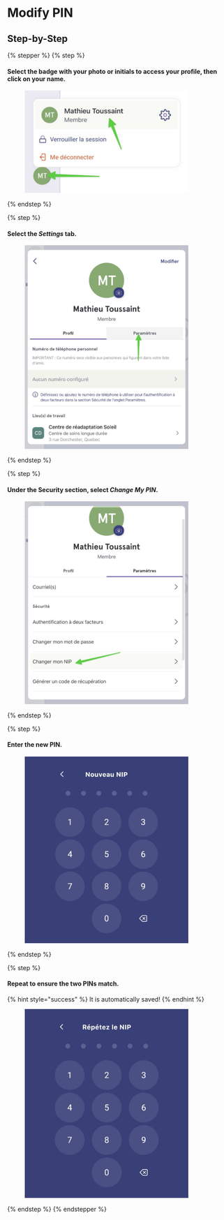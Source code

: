 # Modify PIN

## Step-by-Step

{% stepper %}
{% step %}
#### Select the badge with your photo or initials to access your profile, then click on your name.

<div align="left"><figure><img src="../../.gitbook/assets/Modifier son NIP - Step 1.jpeg" alt="" width="375"><figcaption></figcaption></figure></div>
{% endstep %}

{% step %}
#### Select the _Settings_ tab.

<div align="left"><figure><img src="../../.gitbook/assets/Modifier son NIP - Step 3.jpeg" alt="" width="375"><figcaption></figcaption></figure></div>
{% endstep %}

{% step %}
#### Under the Security section, select _Change My PIN_.

<div align="left"><figure><img src="../../.gitbook/assets/Modifier son NIP - Step 4.jpeg" alt="" width="375"><figcaption></figcaption></figure></div>
{% endstep %}

{% step %}
#### Enter the new PIN.

<div align="left"><figure><img src="../../.gitbook/assets/Modifier son NIP - Step 5.jpeg" alt="" width="375"><figcaption></figcaption></figure></div>
{% endstep %}

{% step %}
#### Repeat to ensure the two PINs match.

{% hint style="success" %}
It is automatically saved!
{% endhint %}

<div align="left"><figure><img src="../../.gitbook/assets/Modifier son NIP - Step 6.jpeg" alt="" width="375"><figcaption></figcaption></figure></div>
{% endstep %}
{% endstepper %}
